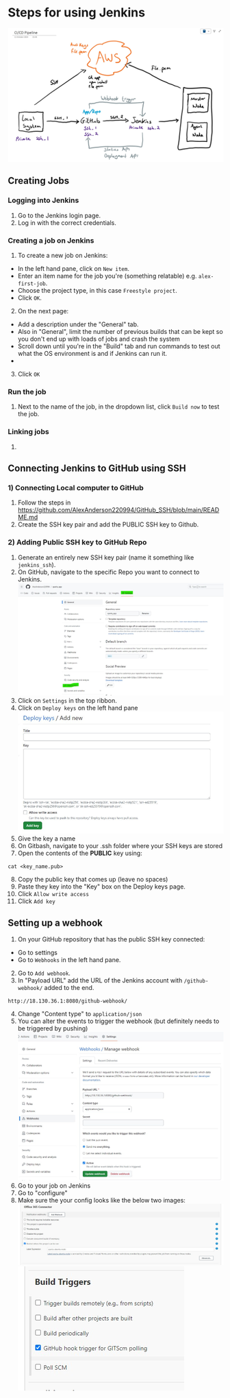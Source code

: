 # Steps for using Jenkins

![Alt text](<images/CI CD diagram.jpg>)

## Creating Jobs

### Logging into Jenkins

1) Go to the Jenkins login page.
2) Log in with the correct credentials.

### Creating a job on Jenkins

1) To create a new job on Jenkins:
- In the left hand pane, click on `New item`.
- Enter an item name for the job you're (something relatable) e.g. `alex-first-job`.
- Choose the project type, in this case `Freestyle project`.
- Click `OK`.
2) On the next page:
- Add a description under the "General" tab.
- Also in "General", limit the number of previous builds that can be kept so you don't end up with loads of jobs and crash the system
- Scroll down until you're in the "Build" tab and run commands to test out what the OS environment is and if Jenkins can run it.
- 
3) Click `OK`

### Run the job

1) Next to the name of the job, in the dropdown list, click `Build now` to test the job.

### Linking jobs

1)

## Connecting Jenkins to GitHub using SSH

### 1) Connecting Local computer to GitHub

1) Follow the steps in https://github.com/AlexAnderson220994/GitHub_SSH/blob/main/README.md
2) Create the SSH key pair and add the PUBLIC SSH key to Github.

### 2) Adding Public SSH key to GitHub Repo

1) Generate an entirely new SSH key pair (name it something like `jenkins_ssh`).
2) On GitHub, navigate to the specific Repo you want to connect to Jenkins.
![Alt text](<images/connecting ssh key to repo.jpg>)
3) Click on `Settings` in the top ribbon.
4) Click on `Deploy keys` on the left hand pane
![Alt text](<images/deploy keys.jpg>)
5) Give the key a name
6) On Gitbash, navigate to your .ssh folder where your SSH keys are stored
7) Open the contents of the **PUBLIC** key using:
````
cat <key_name.pub>
````
8) Copy the public key that comes up (leave no spaces)
9) Paste they key into the "Key" box on the Deploy keys page.
10) Click `Allow write access`
11) Click `Add key`

## Setting up a webhook

1) On your GitHub repository that has the public SSH key connected:
- Go to settings
- Go to `Webhooks` in the left hand pane.
2) Go to `Add webhook`.
3) In "Payload URL" add the URL of the Jenkins account with `/github-webhook/` added to the end.
````
http://18.130.36.1:8080/github-webhook/
````
4) Change "Content type" to `application/json`
5) You can alter the events to trigger the webhook (but definitely needs to be triggered by pushing)
![Alt text](<images/add webhook on github.jpg>)
6) Go to your job on Jenkins
7) Go to "configure"
8) Make sure the your config looks like the below two images:
![Alt text](<images/jenkins webhook connection.jpg>)
![Alt text](<images/build triggers.jpg>)
